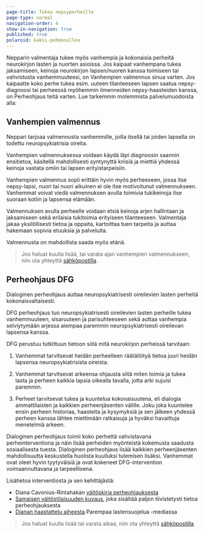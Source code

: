 ```yaml
---
page-title: Tukea nepsyperheille
page-type: normal
navigation-order: 4
show-in-navigation: true
published: true
polaroid: kaksi-pehmonallea
---
```


Nepparin valmentaja tukee myös vanhempia ja kokonaisia perheitä neurokirjon lasten ja nuorten asioissa. Jos kaipaat vanhempana tukea jaksamiseen, keinoja neurokirjon lapsen/nuoren kanssa toimiseen tai vahvistusta vanhemmuuteesi, on Vanhempien valmennus sinua varten. Jos kaipaatte koko perhe tukea esim. uuteen tilanteeseen lapsen saatua nepsy-diagnoosi tai perheessä myöhemmin ilmenneiden nepsy-haasteiden kanssa, on Perheohjaus teitä varten. Lue tarkemmin molemmista palvelumuodoista alla:


## Vanhempien valmennus

Neppari tarjoaa valmennusta vanhemmille, joilla itsellä tai joiden lapsella on todettu neuropsykiatrisia oireita.

Vanhempien valmennuksessa voidaan käydä läpi diagnoosin saannin ensitietoa, käsitellä mahdollisesti syntynyttä kriisiä ja miettiä yhdessä keinoja vastata omiin tai lapsen erityistarpeisiin.

Vanhempien valmennus sopii erittäin hyvin myös perheeseen, jossa itse nepsy-lapsi, nuori tai nuori aikuinen ei ole itse motivoitunut valmennukseen. Vanhemmat voivat viedä valmennuksen avulla toimivia tukikeinoja itse suoraan kotiin ja lapsensa elämään.

Valmennuksen avulla perheelle voidaan etsiä keinoja arjen hallintaan ja jaksamiseen sekä erilaisia tukitoimia erityiseen tilanteeseen. Valmentaja jakaa yksilöllisesti tietoa ja oppaita, kartoittaa tuen tarpeita ja auttaa hakemaan sopivia etuuksia ja palveluita.

Valmennusta on mahdollista saada myös etänä.

> Jos haluat kuulla lisää, tai varata ajan vanhempien valmennukseen, niin ota yhteyttä [sähköpostilla](/ota-yhteytta).





## Perheohjaus DFG

Dialoginen perheohjaus auttaa neuropsykiatrisesti oireilevien lasten perheitä kokonaisvaltaisesti.

DFG perheohjaus tuo neuropsykiatrisesti oireilevien lasten perheille tukea vanhemmuuteen, sisaruuteen ja parisuhteeseen sekä auttaa vanhempia selviytymään arjessa aiempaa paremmin neuropsykiatrisesti oireilevan lapsensa kanssa.

DFG perustuu tutkittuun tietoon siitä mitä neurokirjon perheissä tarvitaan:

1. Vanhemmat tarvitsevat heidän perheelleen räätälöityä tietoa juuri heidän lapsensa neuropsykiatrisista oireista.

2. Vanhemmat tarvitsevat arkeensa ohjausta siitä miten toimia ja tukea lasta ja perheen kaikkia lapsia oikealla tavalla, jotta arki sujuisi paremmin.

3. Perheet tarvitsevat tukea ja kuuntelua kokonaisuutena, eli dialogia ammattilaisten ja kaikkien perheenjäsenten välille. Joku joka kuuntelee ensin perheen historiaa, haasteita ja kysymyksiä ja sen jälkeen yhdessä perheen kanssa lähtee miettimään ratkaisuja ja hyväksi havaittuja menetelmiä arkeen.

Dialoginen perheohjaus toimii koko perhettä vahvistavana perheinterventiona ja näin lisää perheiden myönteistä kokemusta saadusta sosiaalisesta tuesta. Dialoginen perheohjaus lisää kaikkien perheenjäsenten mahdollisuutta keskustella huolista kuulluksi tulemisen lisäksi.  Vanhemmat ovat oleet hyvin tyytyväisiä ja ovat kokeneet DFG-intervention voimaannuttavana ja tarpeellisena.

Lisätietoa interventiosta ja sen kehittäjästä:
- Diana Cavonius-Rintahakan [väitöskirja perheohjauksesta](https://trepo.tuni.fi/handle/10024/140266)
- [Samaisen väitöstilaisuuden kuvaus](https://www.tuni.fi/fi/ajankohtaista/diana-cavonius-rintahaka-dialoginen-perheohjaus-auttaa-neuropsykiatrisesti), joka sisältää paljon tiivistetysti tietoa perheohjauksesta
- [Dianan haastattelu aiheesta](https://www.parempaalastensuojelua.fi/fi/uutinen/tieteessa-diana-cavonius-rintahaka) Parempaa lastensuojelua -mediassa

> Jos haluat kuulla lisää tai varata aikaa, niin ota yhteyttä [sähköpostilla](/ota-yhteytta).
